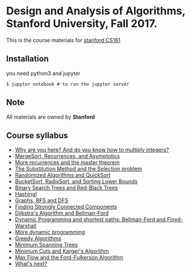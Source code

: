 # Design and Analysis of Algorithms, Stanford University, Fall 2017.

This is the course materials for [stanford CS161](http://web.stanford.edu/class/cs161/index.html)

## Installation 

 you need python3 and jupyter
 ```shell
 $ jupyter notebook # to run the jupyter server
 ```


## Note
   All materials are owned by __Stanford__ 

## Course syllabus
  - [Why are you here? And do you know how to multiply integers?](https://github.com/adhaamehab/stanford-cs161/tree/master/Lecture1)
  - [MergeSort, Recurrences, and Asymptotics](https://github.com/adhaamehab/stanford-cs161/tree/master/Lecture2)
  - [More recurrences and the master theorem](https://github.com/adhaamehab/stanford-cs161/tree/master/Lecture3)
  - [The Substitution Method and the Selection problem](https://github.com/adhaamehab/stanford-cs161/tree/master/Lecture4)
  - [Randomized Algorithms and QuickSort](https://github.com/adhaamehab/stanford-cs161/tree/master/Lecture5)
  - [BucketSort, RadixSort, and Sorting Lower Bounds](https://github.com/adhaamehab/stanford-cs161/tree/master/Lecture6)
  - [Binary Search Trees and Red-Black Trees](https://github.com/adhaamehab/stanford-cs161/tree/master/Lecture7)
  - [Hashing!](https://github.com/adhaamehab/stanford-cs161/tree/master/Lecture8)
  - [Graphs, BFS and DFS](https://github.com/adhaamehab/stanford-cs161/tree/master/Lecture9)
  - [Finding Strongly Connected Components](https://github.com/adhaamehab/stanford-cs161/tree/master/Lecture10)
  - [Dijkstra's Algorithm and Bellman-Ford](https://github.com/adhaamehab/stanford-cs161/tree/master/Lecture11)
  - [Dynamic Programming and shortest paths: Bellman-Ford and Floyd-Warshall](https://github.com/adhaamehab/stanford-cs161/tree/master/Lecture12)
  - [More dynamic programming](https://github.com/adhaamehab/stanford-cs161/tree/master/Lecture13)
  - [Greedy Algorithms](https://github.com/adhaamehab/stanford-cs161/tree/master/Lecture14)
  - [Minimum Spanning Trees](https://github.com/adhaamehab/stanford-cs161/tree/master/Lecture15)
  - [Minimum Cuts and Karger's Algorithm](https://github.com/adhaamehab/stanford-cs161/tree/master/Lecture16)
  - [Max Flow and the Ford-Fulkerson Algorithm](https://github.com/adhaamehab/stanford-cs161/tree/master/Lecture17)
  - [What's next?](https://github.com/adhaamehab/stanford-cs161/tree/master/Lecture18)
